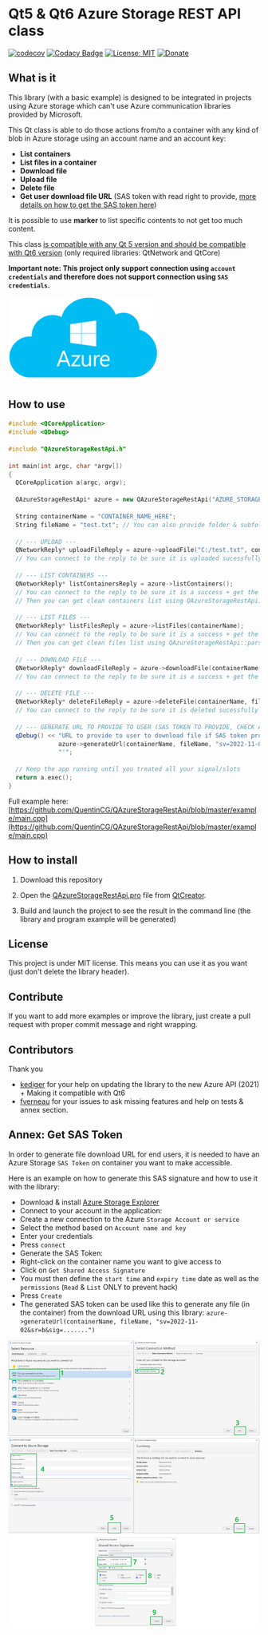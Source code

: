 # Qt5 & Qt6 Azure Storage REST API class
[![codecov](https://codecov.io/gh/QuentinCG/QAzureStorageRestApi/branch/master/graph/badge.svg)](https://codecov.io/gh/QuentinCG/QAzureStorageRestApi) [![Codacy Badge](https://api.codacy.com/project/badge/Grade/59f51d86f3ac401d8b11bb59c3cba523)](https://www.codacy.com/manual/QuentinCG/QAzureStorageRestApi?utm_source=github.com&amp;utm_medium=referral&amp;utm_content=QuentinCG/QAzureStorageRestApi&amp;utm_campaign=Badge_Grade) [![License: MIT](https://img.shields.io/badge/License-MIT-brightgreen.svg)](https://github.com/QuentinCG/QAzureStorageRestApi/blob/master/LICENSE) [![Donate](https://img.shields.io/badge/Donate-PayPal-blue.svg)](https://paypal.me/QuentinCG)

## What is it

This library (with a basic example) is designed to be integrated in projects using Azure storage which can't use Azure communication libraries provided by Microsoft.

This Qt class is able to do those actions from/to a container with any kind of blob in Azure storage using an account name and an account key:
 - <b>List containers</b>
 - <b>List files in a container</b>
 - <b>Download file</b>
 - <b>Upload file</b>
 - <b>Delete file</b>
 - <b>Get user download file URL</b> (SAS token with read right to provide, <a href="#annex-get-sas-token">more details on how to get the SAS token here</a>)

It is possible to use <b>marker</b> to list specific contents to not get too much content.

This class <a href="https://download.qt.io/archive/qt/">is compatible with any Qt 5 version and should be compatible with Qt6 version</a> (only required libraries: QtNetwork and QtCore)

<b>Important note: This project only support connection using `account credentials` and therefore does not support connection using `SAS credentials`.</b>

<img src="azure.png" width="300">

## How to use

```cpp
#include <QCoreApplication>
#include <QDebug>

#include "QAzureStorageRestApi.h"

int main(int argc, char *argv[])
{
  QCoreApplication a(argc, argv);

  QAzureStorageRestApi* azure = new QAzureStorageRestApi("AZURE_STORAGE_ACCOUNT_NAME_HERE", "AZURE_STORAGE_ACCOUNT_KEY_HERE", &a);

  String containerName = "CONTAINER_NAME_HERE";
  String fileName = "test.txt"; // You can also provide folder & subfolders like "folder1/folder2/test.txt" if you want to organize your files (folders are not related to container name)

  // --- UPLOAD ---
  QNetworkReply* uploadFileReply = azure->uploadFile("C:/test.txt", containerName, fileName);
  // You can connect to the reply to be sure it is uploaded sucessfully

  // --- LIST CONTAINERS ---
  QNetworkReply* listContainersReply = azure->listContainers();
  // You can connect to the reply to be sure it is a success + get the full response to parse the containers list
  // Then you can get clean containers list using QAzureStorageRestApi::parseContainerList

  // --- LIST FILES ---
  QNetworkReply* listFilesReply = azure->listFiles(containerName);
  // You can connect to the reply to be sure it is a success + get the full response to parse the files list
  // Then you can get clean files list using QAzureStorageRestApi::parseFileList

  // --- DOWNLOAD FILE ---
  QNetworkReply* downloadFileReply = azure->downloadFile(containerName, fileName);
  // You can connect to the reply to be sure it is a success + get the file as byte array

  // --- DELETE FILE ---
  QNetworkReply* deleteFileReply = azure->deleteFile(containerName, fileName);
  // You can connect to the reply to be sure it is deleted sucessfully

  // --- GENERATE URL TO PROVIDE TO USER (SAS TOKEN TO PROVIDE, CHECK ANNEX OF README FOR PROCEDURE) ---
  qDebug() << "URL to provide to user to download file if SAS token provided with read access to container: '" +
              azure->generateUrl(containerName, fileName, "sv=2022-11-02&sr=b&sig=.......") +
              "'";

  // Keep the app running until you treated all your signal/slots
  return a.exec();
}
```

Full example here: [https://github.com/QuentinCG/QAzureStorageRestApi/blob/master/example/main.cpp](https://github.com/QuentinCG/QAzureStorageRestApi/blob/master/example/main.cpp)


## How to install

1) Download this repository</a>

2) Open the <a href="https://github.com/QuentinCG/QAzureStorageRestApi/blob/master/QAzureStorageRestApi.pro">QAzureStorageRestApi.pro</a> file from <a href="https://download.qt.io/archive/qt/">QtCreator</a>.

3) Build and launch the project to see the result in the command line (the library and program example will be generated)

## License

This project is under MIT license. This means you can use it as you want (just don't delete the library header).

## Contribute

If you want to add more examples or improve the library, just create a pull request with proper commit message and right wrapping.

## Contributors

Thank you
 - <a target="_blank" href="https://github.com/kediger">kediger</a> for your help on updating the library to the new Azure API (2021) + Making it compatible with Qt6
 - <a target="_blank" href="https://github.com/fverneau">fverneau</a> for your issues to ask missing features and help on tests & annex section.


## Annex: Get SAS Token

In order to generate file download URL for end users, it is needed to have an Azure Storage `SAS Token` on container you want to make accessible.

Here is an example on how to generate this SAS signature and how to use it with the library:
 - Download & install <a target="_blank" href="https://azure.microsoft.com/en-us/products/storage/storage-explorer/">Azure Storage Explorer</a>
 - Connect to your account in the application:
  - Create a new connection to the Azure `Storage Account or service`
  - Select the method based on `Account name and key`
  - Enter your credentials
  - Press `connect`
 - Generate the SAS Token:
  - Right-click on the container name you want to give access to
  - Click on `Get Shared Access Signature`
  - You must then define the `start time` and `expiry time` date as well as the `permissions` (`Read` & `List` ONLY to prevent hack)
  - Press `Create`
 - The generated SAS token can be used like this to generate any file (in the container) from the download URL using this library: `azure->generateUrl(containerName, fileName, "sv=2022-11-02&sr=b&sig=.......")`

<img src="sas-token.png" width="850">

